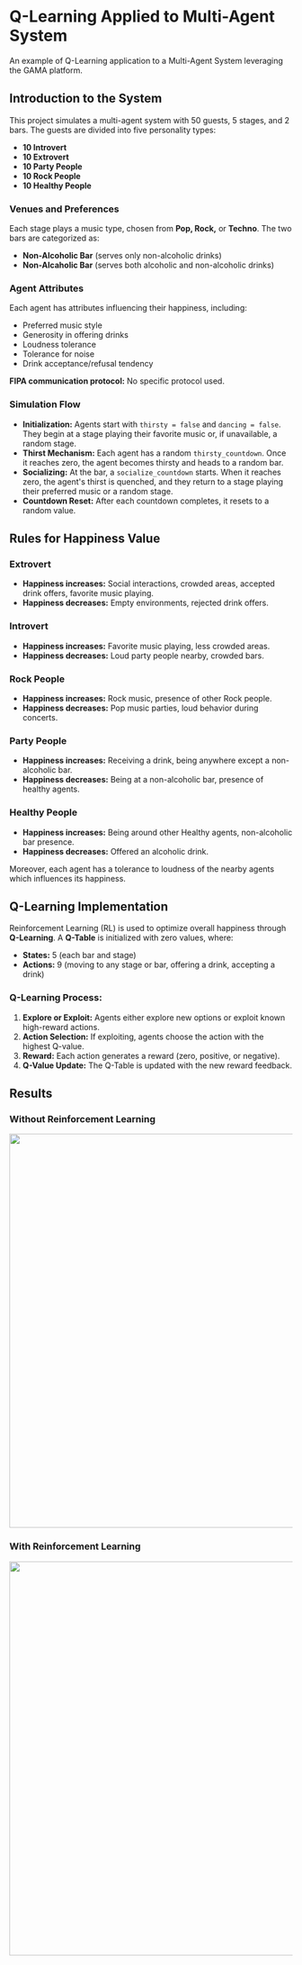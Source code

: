 # Q-Learning Applied to Multi-Agent System

An example of Q-Learning application to a Multi-Agent System leveraging the GAMA platform.

## Introduction to the System

This project simulates a multi-agent system with 50 guests, 5 stages, and 2 bars. The guests are divided into five personality types:
- **10 Introvert**
- **10 Extrovert**
- **10 Party People**
- **10 Rock People**
- **10 Healthy People**

### Venues and Preferences
Each stage plays a music type, chosen from **Pop, Rock,** or **Techno**. The two bars are categorized as:
- **Non-Alcoholic Bar** (serves only non-alcoholic drinks)
- **Non-Alcaholic Bar** (serves both alcoholic and non-alcoholic drinks)

### Agent Attributes
Each agent has attributes influencing their happiness, including:
- Preferred music style
- Generosity in offering drinks
- Loudness tolerance
- Tolerance for noise
- Drink acceptance/refusal tendency

**FIPA communication protocol:** No specific protocol used.

### Simulation Flow
- **Initialization:** Agents start with `thirsty = false` and `dancing = false`. They begin at a stage playing their favorite music or, if unavailable, a random stage.
- **Thirst Mechanism:** Each agent has a random `thirsty_countdown`. Once it reaches zero, the agent becomes thirsty and heads to a random bar.
- **Socializing:** At the bar, a `socialize_countdown` starts. When it reaches zero, the agent's thirst is quenched, and they return to a stage playing their preferred music or a random stage.
- **Countdown Reset:** After each countdown completes, it resets to a random value.

## Rules for Happiness Value

### Extrovert
- **Happiness increases:** Social interactions, crowded areas, accepted drink offers, favorite music playing.
- **Happiness decreases:** Empty environments, rejected drink offers.

### Introvert
- **Happiness increases:** Favorite music playing, less crowded areas.
- **Happiness decreases:** Loud party people nearby, crowded bars.

### Rock People
- **Happiness increases:** Rock music, presence of other Rock people.
- **Happiness decreases:** Pop music parties, loud behavior during concerts.

### Party People
- **Happiness increases:** Receiving a drink, being anywhere except a non-alcoholic bar.
- **Happiness decreases:** Being at a non-alcoholic bar, presence of healthy agents.

### Healthy People
- **Happiness increases:** Being around other Healthy agents, non-alcoholic bar presence.
- **Happiness decreases:** Offered an alcoholic drink.

Moreover, each agent has a tolerance to loudness of the nearby agents which influences its happiness.

## Q-Learning Implementation

Reinforcement Learning (RL) is used to optimize overall happiness through **Q-Learning**. A **Q-Table** is initialized with zero values, where:
- **States:** 5 (each bar and stage)
- **Actions:** 9 (moving to any stage or bar, offering a drink, accepting a drink)

### Q-Learning Process:
1. **Explore or Exploit:** Agents either explore new options or exploit known high-reward actions.
2. **Action Selection:** If exploiting, agents choose the action with the highest Q-value.
3. **Reward:** Each action generates a reward (zero, positive, or negative).
4. **Q-Value Update:** The Q-Table is updated with the new reward feedback.

## Results

### Without Reinforcement Learning
<img src="https://github.com/user-attachments/assets/08808066-162f-43da-9975-79c3e2afb36a" width="700">

### With Reinforcement Learning
<img src="https://github.com/user-attachments/assets/e99ea7c2-c93a-46e1-95b7-9ce773b07cfe" width="700">

